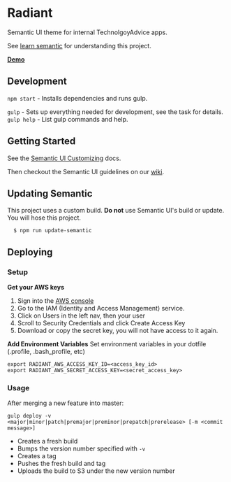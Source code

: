 Radiant
=======
Semantic UI theme for internal TechnolgoyAdvice apps.

See [learn semantic](http://learnsemantic.com/) for understanding this project.

**[Demo](http://technologyadvice.github.io/radiant/)**

## Development
`npm start` - Installs dependencies and runs gulp.

`gulp` - Sets up everything needed for development, see the task for details.  
`gulp help` - List gulp commands and help.


## Getting Started
See the [Semantic UI Customizing](http://learnsemantic.com/developing/customizing.html) docs.

Then checkout the Semantic UI guidelines on our [wiki](https://github.com/TechnologyAdvice/TAPAnsible/wiki/).

## Updating Semantic
This project uses a custom build.  **Do not** use Semantic UI's build or update. You will hose this project.

```
  $ npm run update-semantic
```

## Deploying

### Setup

**Get your AWS keys**

1. Sign into the [AWS console](https://technologyadvice.signin.aws.amazon.com/console)
1. Go to the IAM (Identity and Access Management) service.
1. Click on Users in the left nav, then your user
1. Scroll to Security Credentials and click Create Access Key
1. Download or copy the secret key, you will not have access to it again.

**Add Environment Variables**
Set environment variables in your dotfile (.profile, .bash_profile, etc)
```terminal
export RADIANT_AWS_ACCESS_KEY_ID=<access_key_id>
export RADIANT_AWS_SECRET_ACCESS_KEY=<secret_access_key>
```

### Usage

After merging a new feature into master:

```
gulp deploy -v <major|minor|patch|premajor|preminor|prepatch|prerelease> [-m <commit message>]
```

- Creates a fresh build
- Bumps the version number specified with `-v`
- Creates a tag
- Pushes the fresh build and tag
- Uploads the build to S3 under the new version number
